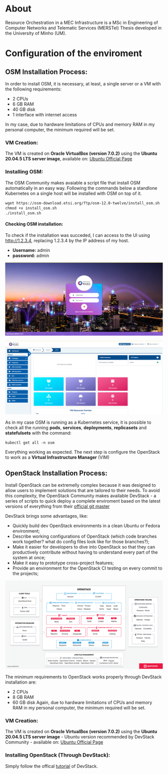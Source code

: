 # About
Resource Orchestration in a MEC Infrastructure is a MSc in Engineering of Computer Networks and Telematic Services (MERSTel) Thesis developed in the University of Minho (UM).

# Configuration of the enviroment
## OSM Installation Process:
In order to install OSM, it is necessary, at least, a single server or a VM with the following requirements:
- 2 CPUs
- 6 GB RAM
- 40 GB disk
- 1 interface with internet access

In my case, due to hardware limitations of CPUs and memory RAM in my personal computer, the minimum required will be set.

### VM Creation:
The VM is created on **Oracle VirtualBox (version 7.0.2)** using the **Ubuntu 20.04.5 LTS server image**, available on: [Ubuntu Official Page](http://releases.ubuntu.com/20.04/)

### Installing OSM:
The OSM Community makes avaiable a script file that install OSM automatically in an easy way. Following the commands below a standlone Kubernetes on a single host will be installed with OSM on top of it.

```
wget https://osm-download.etsi.org/ftp/osm-12.0-twelve/install_osm.sh
chmod +x install_osm.sh
./install_osm.sh
```

#### Checking OSM installation:
To check if the installation was succeded, I can access to the UI using http://1.2.3.4, replacing 1.2.3.4 by the IP address of my host.

- **Username:** admin
- **password:** admin

![This is an image](/Images/Login_OSM.png)

![This is an image](/Images/Landingpage_OSM.png)

As in my case OSM is running as a Kubernetes service, it is possible to check all the running **pods**, **services**, **deployments**, **replicasets** and **statefulsets** with the command:

```
kubectl get all -n osm
```

Everything working as expected. The next step is configure the OpenStack to work as a **Virtual Infrastructure Manager** (VIM)

## OpenStack Installation Process:
Install OpenStack can be extremelly complex because it was designed to allow users to implement solutions that are tailored to their needs. To avoid this complexity, the OpenStack Community makes available DevStack - a series of scripts to quick deploy a complete enviroment based on the latest versions of everything from their [official git master](https://opendev.org/openstack/devstack)

DevStack brings some advantages, like:

- Quickly build dev OpenStack environments in a clean Ubuntu or Fedora environment;
- Describe working configurations of OpenStack (which code branches work together? what do config files look like for those branches?);
- Make it easier for developers to dive into OpenStack so that they can productively contribute without having to understand every part of the system at once;
- Make it easy to prototype cross-project features;
- Provide an environment for the OpenStack CI testing on every commit to the projects;

![This is an image](/Images/openstack-map.png)

The minimum requirements to OpenStack works properly through DevStack installation are:
- 2 CPUs
- 8 GB RAM
- 60 GB disk
Again, due to hardware limitations of CPUs and memory RAM in my personal computer, the minimum required will be set.

### VM Creation:
The VM is created on **Oracle VirtualBox (version 7.0.2)** using the **Ubuntu 20.04.5 LTS server image** - Ubuntu version recommended by DevStack Community - available on: [Ubuntu Official Page](http://releases.ubuntu.com/20.04/)

### Installing OpenStack (Through DevStack):
Simply follow the offical [tutorial](https://docs.openstack.org/devstack/latest/) of DevStack.



